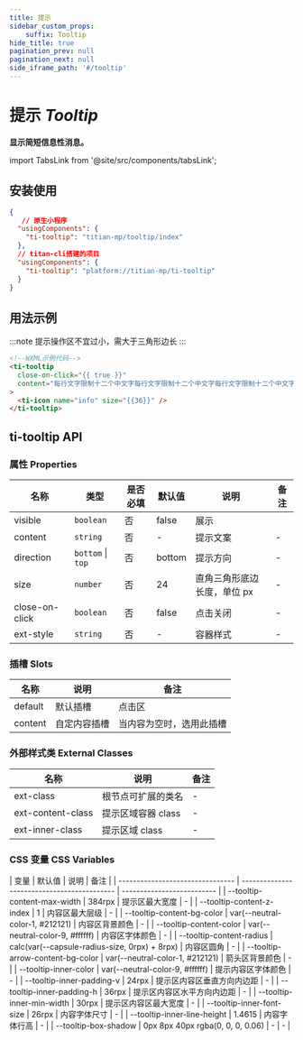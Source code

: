 ```yaml
---
title: 提示
sidebar_custom_props: 
    suffix: Tooltip
hide_title: true
pagination_prev: null
pagination_next: null
side_iframe_path: '#/tooltip'
---
```

# 提示 _Tooltip_

**显示简短信息性消息。**

import TabsLink from '@site/src/components/tabsLink';

<TabsLink id="ti-tooltip-api" />

## 安装使用

```json showLineNumbers
{
   // 原生小程序
  "usingComponents": {
    "ti-tooltip": "titian-mp/tooltip/index"
  },
  // titan-cli搭建的项目
  "usingComponents": {
    "ti-tooltip": "platform://titian-mp/ti-tooltip"
  }
}
```

## 用法示例

:::note
提示操作区不宜过小，需大于三角形边长
:::
  
```html showLineNumbers
<!--WXML示例代码-->
<ti-tooltip
  close-on-click="{{ true }}"
  content="每行文字限制十二个中文字每行文字限制十二个中文字每行文字限制十二个中文字"
>
  <ti-icon name="info" size="{{36}}" />
</ti-tooltip>
```

## ti-tooltip API

### 属性 **Properties**

| 名称         | 类型              | 是否必填 | 默认值 | 说明                        | 备注 |
| ------------ | ----------------- | -------- | ------ | --------------------------- | ---- |
| visible      | `boolean`         | 否       | false  | 展示                        |      |
| content      | `string`          | 否       | -      | 提示文案                    | -    |
| direction    | `bottom` \| `top` | 否       | bottom | 提示方向                    | -    |
| size         | `number`          | 否       | 24     | 直角三角形底边长度，单位 px | -    |
| close-on-click | `boolean`         | 否       | false  | 点击关闭                    | -    |
| ext-style     | `string`          | 否       | -      | 容器样式                    | -    |

### 插槽 **Slots**

| 名称    | 说明     | 备注   |
| ------- | -------- | ------ |
| default | 默认插槽 | 点击区 |
| content | 自定内容插槽 | 当内容为空时，选用此插槽 |

### 外部样式类 **External Classes**

| 名称            | 说明               | 备注 |
| --------------- | ------------------ | ---- |
| ext-class        | 根节点可扩展的类名 | -    |
| ext-content-class | 提示区域容器 class | -    |
| ext-inner-class   | 提示区域 class     | -    |

### CSS 变量 **CSS Variables**

| 变量                             | 默认值                                      | 说明                       | 备注 |
| -------------------------------- | ------------------------------------------- | -------------------------- |
| --tooltip-content-max-width      | 384rpx                                       | 提示区最大宽度             | -    |
| --tooltip-content-z-index        | 1                                           | 内容区最大层级             | -    |
| --tooltip-content-bg-color       | var(--neutral-color-1, #212121)             | 内容区背景颜色             | -    |
| --tooltip-content-color          | var(--neutral-color-9, #ffffff)             | 内容区字体颜色             | -    |
| --tooltip-content-radius         | calc(var(--capsule-radius-size, 0rpx) + 8rpx) | 内容区圆角                 | -    |
| --tooltip-arrow-content-bg-color | var(--neutral-color-1, #212121)             | 箭头区背景颜色             | -    |
| --tooltip-inner-color            | var(--neutral-color-9, #ffffff)             | 提示内容区字体颜色         | -    |
| --tooltip-inner-padding-v        | 24rpx                                        | 提示区内容区垂直方向内边距 | -    |
| --tooltip-inner-padding-h        | 36rpx                                        | 提示区内容区水平方向内边距 | -    |
| --tooltip-inner-min-width        | 30rpx                                        | 提示区内容区最大宽度       | -    |
| --tooltip-inner-font-size        | 26rpx                                        | 内容字体尺寸               | -    |
| --tooltip-inner-line-height      | 1.4615                                      | 内容字体行高               | -    |
| --tooltip-box-shadow             | 0px 8px 40px rgba(0, 0, 0, 0.06)            | - | - |


